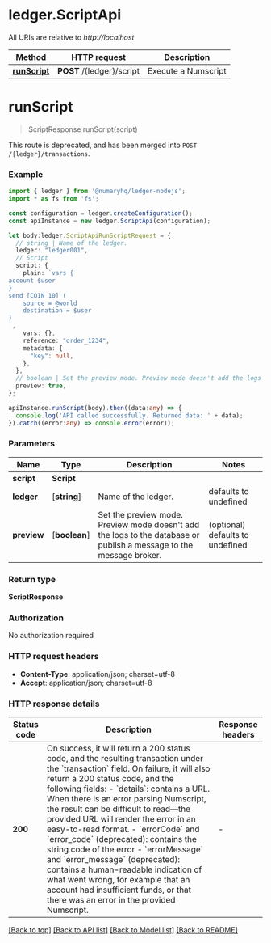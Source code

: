 # ledger.ScriptApi

All URIs are relative to *http://localhost*

Method | HTTP request | Description
------------- | ------------- | -------------
[**runScript**](ScriptApi.md#runScript) | **POST** /{ledger}/script | Execute a Numscript


# **runScript**
> ScriptResponse runScript(script)

This route is deprecated, and has been merged into `POST /{ledger}/transactions`. 

### Example


```typescript
import { ledger } from '@numaryhq/ledger-nodejs';
import * as fs from 'fs';

const configuration = ledger.createConfiguration();
const apiInstance = new ledger.ScriptApi(configuration);

let body:ledger.ScriptApiRunScriptRequest = {
  // string | Name of the ledger.
  ledger: "ledger001",
  // Script
  script: {
    plain: `vars {
account $user
}
send [COIN 10] (
	source = @world
	destination = $user
)
`,
    vars: {},
    reference: "order_1234",
    metadata: {
      "key": null,
    },
  },
  // boolean | Set the preview mode. Preview mode doesn't add the logs to the database or publish a message to the message broker. (optional)
  preview: true,
};

apiInstance.runScript(body).then((data:any) => {
  console.log('API called successfully. Returned data: ' + data);
}).catch((error:any) => console.error(error));
```


### Parameters

Name | Type | Description  | Notes
------------- | ------------- | ------------- | -------------
 **script** | **Script**|  |
 **ledger** | [**string**] | Name of the ledger. | defaults to undefined
 **preview** | [**boolean**] | Set the preview mode. Preview mode doesn&#39;t add the logs to the database or publish a message to the message broker. | (optional) defaults to undefined


### Return type

**ScriptResponse**

### Authorization

No authorization required

### HTTP request headers

 - **Content-Type**: application/json; charset=utf-8
 - **Accept**: application/json; charset=utf-8


### HTTP response details
| Status code | Description | Response headers |
|-------------|-------------|------------------|
**200** | On success, it will return a 200 status code, and the resulting transaction under the &#x60;transaction&#x60; field.  On failure, it will also return a 200 status code, and the following fields:   - &#x60;details&#x60;: contains a URL. When there is an error parsing Numscript, the result can be difficult to read—the provided URL will render the error in an easy-to-read format.   - &#x60;errorCode&#x60; and &#x60;error_code&#x60; (deprecated): contains the string code of the error   - &#x60;errorMessage&#x60; and &#x60;error_message&#x60; (deprecated): contains a human-readable indication of what went wrong, for example that an account had insufficient funds, or that there was an error in the provided Numscript.  |  -  |

[[Back to top]](#) [[Back to API list]](README.md#documentation-for-api-endpoints) [[Back to Model list]](README.md#documentation-for-models) [[Back to README]](README.md)


